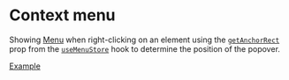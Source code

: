 # Context menu

<p data-description>
  Showing <a href="/components/menu">Menu</a> when right-clicking on an element using the <a href="/apis/use-menu-store#getanchorrect"><code>getAnchorRect</code></a> prop from the <a href="/apis/use-menu-store"><code>useMenuStore</code></a> hook to determine the position of the popover.
</p>

<a href="./index.tsx" data-playground>Example</a>
